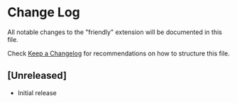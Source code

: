 # Change Log
All notable changes to the "friendly" extension will be documented in this file.

Check [Keep a Changelog](http://keepachangelog.com/) for recommendations on how to structure this file.

## [Unreleased]
- Initial release
